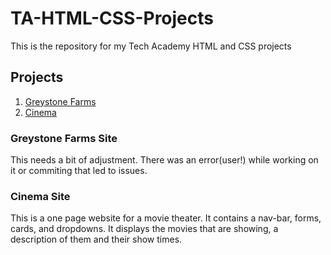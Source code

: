 # TA-HTML-CSS-Projects
This is the repository for my Tech Academy HTML and CSS projects

## Projects
1. [Greystone Farms](https://github.com/GreystoneV/TA-HTML-CSS-Projects/tree/master/Project)
2. [Cinema](https://github.com/GreystoneV/TA-HTML-CSS-Projects/tree/master/bootstrap4_project)

### Greystone Farms Site
This needs a bit of adjustment. There was an error(user!) while working on it or commiting that led to issues.

### Cinema Site
This is a one page website for a movie theater. It contains a nav-bar, forms, cards, and dropdowns. It displays the movies that are showing, a description of them and their show times.
